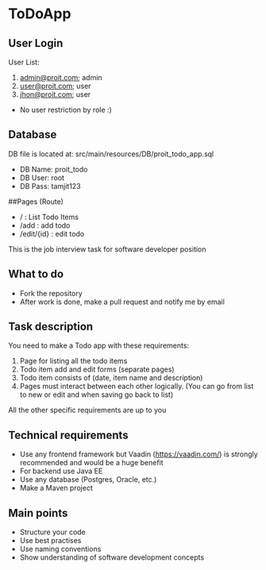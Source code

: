 # ToDoApp


## User Login
User List: 
1. admin@proit.com; admin
2. user@proit.com; user
3. jhon@proit.com; user

* No user restriction by role :)

## Database
DB file is located at: src/main/resources/DB/proit_todo_app.sql
* DB Name: proit_todo
* DB User: root
* DB Pass: tamjit123

##Pages (Route)
* / : List Todo Items
* /add : add todo
* /edit/{id} : edit todo



This is the job interview task for software developer position

## What to do
* Fork the repository
* After work is done, make a pull request and notify me by email

## Task description
You need to make a Todo app with these requirements:
1. Page for listing all the todo items
2. Todo item add and edit forms (separate pages)
3. Todo item consists of (date, item name and description)
4. Pages must interact between each other logically. (You can go from list to new or edit and when saving go back to list)

All the other specific requirements are up to you

## Technical requirements
* Use any frontend framework but Vaadin (https://vaadin.com/) is strongly recommended and would be a huge benefit
* For backend use Java EE
* Use any database (Postgres, Oracle, etc.)
* Make a Maven project

## Main points
* Structure your code
* Use best practises
* Use naming conventions
* Show understanding of software development concepts
